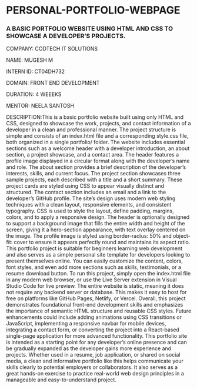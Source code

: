 # PERSONAL-PORTFOLIO-WEBPAGE

### A BASIC PORTFOLIO WEBSITE USING HTML AND CSS TO SHOWCASE A DEVELOPER’S PROJECTS.

COMPANY: CODTECH IT SOLUTIONS

NAME: MUGESH M

INTERN ID: CT04DH732

DOMAIN: FRONT END DEVELOPMENT

DURATION: 4 WEEEKS

MENTOR: NEELA SANTOSH

DESCRIPTION:This is a basic portfolio website built using only HTML and CSS, designed to showcase the work, projects, and contact information of a developer in a clean and professional manner. The project structure is simple and consists of an index.html file and a corresponding style.css file, both organized in a single portfolio/ folder. The website includes essential sections such as a welcome header with a developer introduction, an about section, a project showcase, and a contact area. The header features a profile image displayed in a circular format along with the developer’s name and role. The about section provides a brief description of the developer’s interests, skills, and current focus. The project section showcases three sample projects, each described with a title and a short summary. These project cards are styled using CSS to appear visually distinct and structured. The contact section includes an email and a link to the developer’s GitHub profile. The site’s design uses modern web styling techniques with a clean layout, responsive elements, and consistent typography. CSS is used to style the layout, define padding, margins, colors, and to apply a responsive design. The header is optionally designed to support a background image that fills the entire width and height of the screen, giving it a hero-section appearance, with text overlay centered on the image. The profile image is styled using border-radius: 50% and object-fit: cover to ensure it appears perfectly round and maintains its aspect ratio. This portfolio project is suitable for beginners learning web development and also serves as a simple personal site template for developers looking to present themselves online. You can easily customize the content, colors, font styles, and even add more sections such as skills, testimonials, or a resume download button. To run this project, simply open the index.html file in any modern web browser, or use the Live Server extension in Visual Studio Code for live preview. The entire website is static, meaning it does not require any backend server or database. This makes it easy to host for free on platforms like GitHub Pages, Netlify, or Vercel. Overall, this project demonstrates foundational front-end development skills and emphasizes the importance of semantic HTML structure and reusable CSS styles. Future enhancements could include adding animations using CSS transitions or JavaScript, implementing a responsive navbar for mobile devices, integrating a contact form, or converting the project into a React-based single-page application for more advanced functionality. This portfolio site is intended as a starting point for any developer’s online presence and can be gradually expanded as the developer gains more experience and projects. Whether used in a resume, job application, or shared on social media, a clean and informative portfolio like this helps communicate your skills clearly to potential employers or collaborators. It also serves as a great hands-on exercise to practice real-world web design principles in a manageable and easy-to-understand project.
